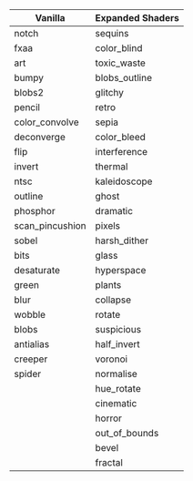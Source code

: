 | Vanilla         | Expanded Shaders |
|-----------------|------------------|
| notch           | sequins          |
| fxaa            | color_blind      |
| art             | toxic_waste      |
| bumpy           | blobs_outline    |
| blobs2          | glitchy          |
| pencil          | retro            |
| color_convolve  | sepia            |
| deconverge      | color_bleed      |
| flip            | interference     |
| invert          | thermal          |
| ntsc            | kaleidoscope     |
| outline         | ghost            |
| phosphor        | dramatic         |
| scan_pincushion | pixels           |
| sobel           | harsh_dither     |
| bits            | glass            |
| desaturate      | hyperspace       |
| green           | plants           |
| blur            | collapse         |
| wobble          | rotate           |
| blobs           | suspicious       |
| antialias       | half_invert      |
| creeper         | voronoi          |
| spider          | normalise        |
|                 | hue_rotate       |
|                 | cinematic        |
|                 | horror           |
|                 | out_of_bounds    |
|                 | bevel            |
|                 | fractal          |